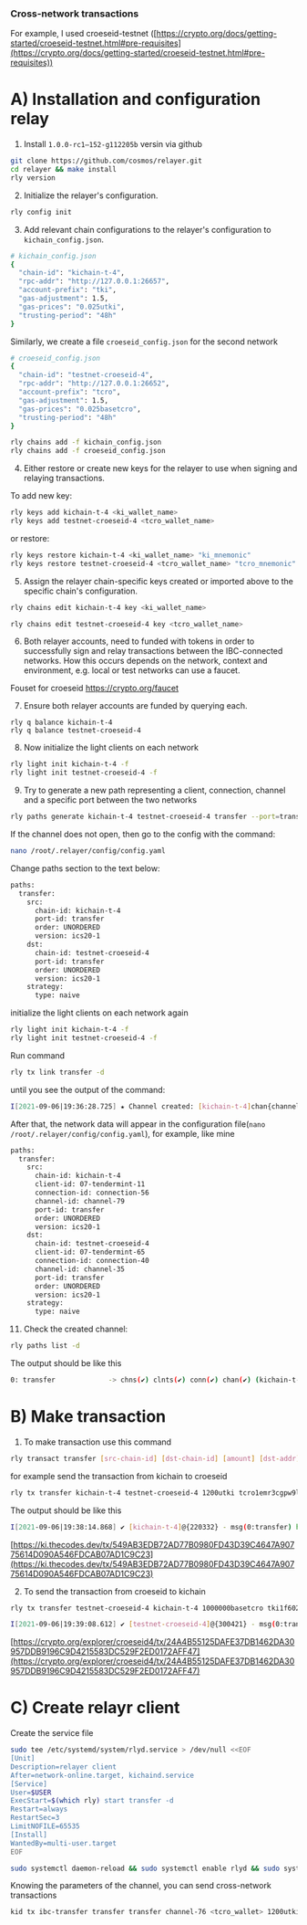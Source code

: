 ### Cross-network transactions

For example, I used croeseid-testnet ([https://crypto.org/docs/getting-started/croeseid-testnet.html#pre-requisites](https://crypto.org/docs/getting-started/croeseid-testnet.html#pre-requisites))

# **A) Installation and configuration relay**

1. Install `1.0.0-rc1–152-g112205b` versin via github

```bash
git clone https://github.com/cosmos/relayer.git
cd relayer && make install
rly version
```

2. Initialize the relayer's configuration.

```bash
rly config init
```

3. Add relevant chain configurations to the relayer's configuration to `kichain_config.json`.

```bash
# kichain_config.json
{
  "chain-id": "kichain-t-4",
  "rpc-addr": "http://127.0.0.1:26657",
  "account-prefix": "tki",
  "gas-adjustment": 1.5,
  "gas-prices": "0.025utki",   
  "trusting-period": "48h"
}
```

Similarly, we create a file `croeseid_config.json` for the second network

```bash
# croeseid_config.json
{
  "chain-id": "testnet-croeseid-4",
  "rpc-addr": "http://127.0.0.1:26652",
  "account-prefix": "tcro",
  "gas-adjustment": 1.5,
  "gas-prices": "0.025basetcro",   
  "trusting-period": "48h"
}
```

```bash
rly chains add -f kichain_config.json
rly chains add -f croeseid_config.json
```

4. Either restore or create new keys for the relayer to use when signing and relaying transactions.

To add new key:
```bash
rly keys add kichain-t-4 <ki_wallet_name>
rly keys add testnet-croeseid-4 <tcro_wallet_name>
```

or restore:

```bash
rly keys restore kichain-t-4 <ki_wallet_name> "ki_mnemonic"
rly keys restore testnet-croeseid-4 <tcro_wallet_name> "tcro_mnemonic"
```

5) Assign the relayer chain-specific keys created or imported above to the specific chain's configuration.

```bash
rly chains edit kichain-t-4 key <ki_wallet_name>

rly chains edit testnet-croeseid-4 key <tcro_wallet_name>
```

6) Both relayer accounts, need to funded with tokens in order to successfully sign and relay transactions between the IBC-connected networks. How this occurs depends on the network, context and environment, e.g. local or test networks can use a faucet.

Fouset for croeseid https://crypto.org/faucet

7) Ensure both relayer accounts are funded by querying each.

```
rly q balance kichain-t-4
rly q balance testnet-croeseid-4
```

8) Now initialize the light clients on each network

```bash
rly light init kichain-t-4 -f
rly light init testnet-croeseid-4 -f
```

9) Try to generate a new path representing a client, connection, channel and a specific port between the two networks

```bash
rly paths generate kichain-t-4 testnet-croeseid-4 transfer --port=transfer
```

If the channel does not open, then go to the config with the command:

```bash
nano /root/.relayer/config/config.yaml
```

Change paths section to the text below:

```bash
paths:
  transfer:
    src:
      chain-id: kichain-t-4
      port-id: transfer
      order: UNORDERED
      version: ics20-1
    dst:
      chain-id: testnet-croeseid-4
      port-id: transfer
      order: UNORDERED
      version: ics20-1
    strategy:
      type: naive
```
initialize the light clients on each network again

```bash
rly light init kichain-t-4 -f
rly light init testnet-croeseid-4 -f
```

Run command 

```bash
rly tx link transfer -d
```

until you see the output of the command:

```bash
I[2021-09-06|19:36:28.725] ★ Channel created: [kichain-t-4]chan{channel-79}port{transfer} -> [testnet-croeseid-4]chan{channel-35}port{transfer}
```
After that, the network data will appear in the configuration file(`nano /root/.relayer/config/config.yaml`), for example, like mine
```bash
paths:
  transfer:
    src:
      chain-id: kichain-t-4
      client-id: 07-tendermint-11
      connection-id: connection-56
      channel-id: channel-79
      port-id: transfer
      order: UNORDERED
      version: ics20-1
    dst:
      chain-id: testnet-croeseid-4
      client-id: 07-tendermint-65
      connection-id: connection-40
      channel-id: channel-35
      port-id: transfer
      order: UNORDERED
      version: ics20-1
    strategy:
      type: naive
```
11) Check the created channel:

```bash
rly paths list -d
```

The output should be like this

```bash
0: transfer             -> chns(✔) clnts(✔) conn(✔) chan(✔) (kichain-t-4:transfer<>testnet-croeseid-4:transfer)
```

# **B) Make transaction**

1. To make transaction use this command

```bash
rly transact transfer [src-chain-id] [dst-chain-id] [amount] [dst-addr] [flags]
```

for example send the transaction from kichain to croeseid

```bash
rly tx transfer kichain-t-4 testnet-croeseid-4 1200utki tcro1emr3cgpw9lpgr9cc99cvdtv7yr5aeq4e5h0ss4 --path transfer -d
```

The output should be like this

```bash
I[2021-09-06|19:38:14.868] ✔ [kichain-t-4]@{220332} - msg(0:transfer) hash(549AB3EDB72AD77B0980FD43D39C4647A90775614D090A546FDCAB07AD1C9C23)
```

[https://ki.thecodes.dev/tx/549AB3EDB72AD77B0980FD43D39C4647A90775614D090A546FDCAB07AD1C9C23](https://ki.thecodes.dev/tx/549AB3EDB72AD77B0980FD43D39C4647A90775614D090A546FDCAB07AD1C9C23)

2. To send the transaction from croeseid to kichain

```bash
rly tx transfer testnet-croeseid-4 kichain-t-4 1000000basetcro tki1f602k2vlf3y8eayw5j2rrpkuy5h96gazy8ypx8 --path transfer -d
```

```bash
I[2021-09-06|19:39:08.612] ✔ [testnet-croeseid-4]@{300421} - msg(0:transfer) hash(24A4B55125DAFE37DB1462DA30957DDB9196C9D4215583DC529F2ED0172AFF47)
```

[https://crypto.org/explorer/croeseid4/tx/24A4B55125DAFE37DB1462DA30957DDB9196C9D4215583DC529F2ED0172AFF47](https://crypto.org/explorer/croeseid4/tx/24A4B55125DAFE37DB1462DA30957DDB9196C9D4215583DC529F2ED0172AFF47)

# **C) Create relayr client**
Create the service file 

```bash
sudo tee /etc/systemd/system/rlyd.service > /dev/null <<EOF
[Unit]
Description=relayer client
After=network-online.target, kichaind.service
[Service]
User=$USER
ExecStart=$(which rly) start transfer -d
Restart=always
RestartSec=3
LimitNOFILE=65535
[Install]
WantedBy=multi-user.target
EOF
```

```bash
sudo systemctl daemon-reload && sudo systemctl enable rlyd && sudo systemctl start rlyd
```

Knowing the parameters of the channel, you can send cross-network transactions

```bash
kid tx ibc-transfer transfer transfer channel-76 <tcro_wallet> 1200utki --from <ki_wallet_name>--fees=5000utki --gas=auto --chain-id kichain-t-4 --home $HOME/kichain/kid
```
